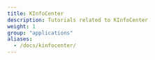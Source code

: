 ```yaml
---
title: KInfoCenter
description: Tutorials related to KInfoCenter
weight: 1
group: "applications"
aliases:
  - /docs/kinfocenter/
---
```

